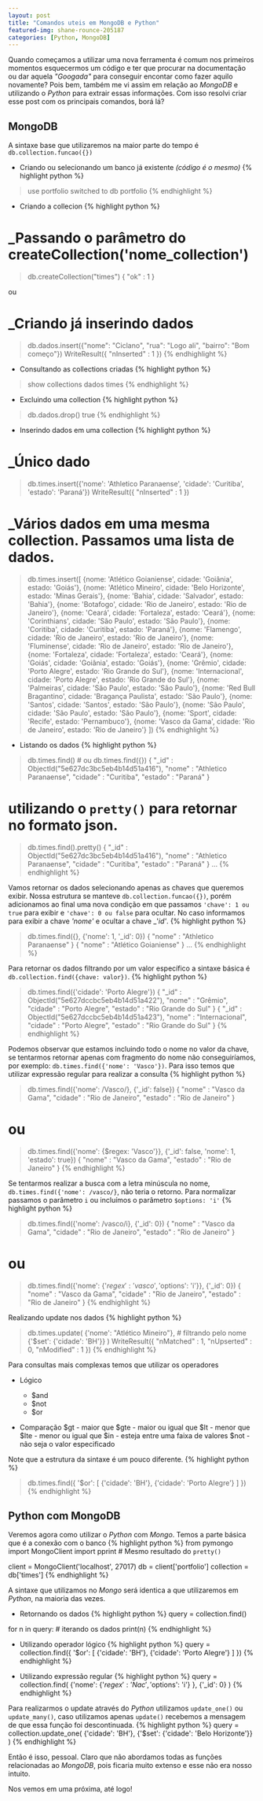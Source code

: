 ```yaml
---
layout: post
title: "Comandos uteis em MongoDB e Python"
featured-img: shane-rounce-205187
categories: [Python, MongoDB]
---
```


Quando começamos a utilizar uma nova ferramenta é comum nos primeiros momentos esquecermos um código e ter que procurar na documentação ou dar aquela _"Googada"_ para conseguir encontar como fazer aquilo novamente? Pois bem, também me vi assim em relação ao _MongoDB_ e utilizando o _Python_ para extrair essas informações. Com isso resolvi criar esse post com os principais comandos, borá lá? 

## MongoDB

A sintaxe base que utilizaremos na maior parte do tempo é `db.collection.funcao({})`

* Criando ou selecionando um banco já existente _(código é o mesmo)_
{% highlight python %}
> use portfolio
switched to db portfolio
{% endhighlight %}

* Criando a collecion
{% highlight python %}
# _Passando o parâmetro do createCollection('nome_collection')
> db.createCollection("times")
{ "ok" : 1 }

ou

# _Criando já inserindo dados
> db.dados.insert({"nome": "Ciclano", "rua": "Logo ali", "bairro": "Bom começo"})
WriteResult({ "nInserted" : 1 })
{% endhighlight %}

* Consultando as collections criadas
{% highlight python %}
> show collections
dados
times
{% endhighlight %}

* Excluindo uma collection
{% highlight python %}
> db.dados.drop()
true
{% endhighlight %}

* Inserindo dados em uma collection
{% highlight python %}
# _Único dado
> db.times.insert({'nome': 'Athletico Paranaense', 'cidade': 'Curitiba', 'estado': 'Paraná'})
WriteResult({ "nInserted" : 1 })

# _Vários dados em uma mesma collection. Passamos uma lista de dados. 
> db.times.insert([
    {nome: 'Atlético Goianiense', cidade: 'Goiânia', estado: 'Goiás'},
    {nome: 'Atlético Mineiro', cidade: 'Belo Horizonte', estado: 'Minas Gerais'},
    {nome: 'Bahia', cidade: 'Salvador', estado: 'Bahia'},
    {nome: 'Botafogo', cidade: 'Rio de Janeiro', estado: 'Rio de Janeiro'},
    {nome: 'Ceará', cidade: 'Fortaleza', estado: 'Ceará'},
    {nome: 'Corinthians', cidade: 'São Paulo', estado: 'São Paulo'},
    {nome: 'Coritiba', cidade: 'Curitiba', estado: 'Paraná'},
    {nome: 'Flamengo', cidade: 'Rio de Janeiro', estado: 'Rio de Janeiro'},
    {nome: 'Fluminense', cidade: 'Rio de Janeiro', estado: 'Rio de Janeiro'},
    {nome: 'Fortaleza', cidade: 'Fortaleza', estado: 'Ceará'},
    {nome: 'Goiás', cidade: 'Goiânia', estado: 'Goiás'},
    {nome: 'Grêmio', cidade: 'Porto Alegre', estado: 'Rio Grande do Sul'},
    {nome: 'Internacional', cidade: 'Porto Alegre', estado: 'Rio Grande do Sul'},
    {nome: 'Palmeiras', cidade: 'São Paulo', estado: 'São Paulo'},
    {nome: 'Red Bull Bragantino', cidade: 'Bragança Paulista', estado: 'São Paulo'},
    {nome: 'Santos', cidade: 'Santos', estado: 'São Paulo'},
    {nome: 'São Paulo', cidade: 'São Paulo', estado: 'São Paulo'},
    {nome: 'Sport', cidade: 'Recife', estado: 'Pernambuco'},
    {nome: 'Vasco da Gama', cidade: 'Rio de Janeiro', estado: 'Rio de Janeiro'}
 ])
{% endhighlight %}
 
 * Listando os dados 
{% highlight python %}
> db.times.find() # ou db.times.find({})
{ "_id" : ObjectId("5e627dc3bc5eb4b14d51a416"), "nome" : "Athletico Paranaense", "cidade" : "Curitiba", "estado" : "Paraná" }

# utilizando o `pretty()` para retornar no formato json.
> db.times.find().pretty()
{
        "_id" : ObjectId("5e627dc3bc5eb4b14d51a416"),
        "nome" : "Athletico Paranaense",
        "cidade" : "Curitiba",
        "estado" : "Paraná"
}
...
{% endhighlight %}

Vamos retornar os dados selecionando apenas as chaves que queremos exibir. Nossa estrutura se manteve `db.collection.funcao({})`, porém adicionamos ao final uma nova condição em que passamos `'chave': 1 ou true` para exibir e `'chave': 0 ou false` para ocultar. No caso informamos para exibir a chave _'nome'_ e ocultar a chave _'_id'_.
{% highlight python %}
> db.times.find({}, {'nome': 1, '_id': 0})
{ "nome" : "Athletico Paranaense" }
{ "nome" : "Atlético Goianiense" }
...
{% endhighlight %}

Para retornar os dados filtrando por um valor específico a sintaxe básica é `db.collection.find({chave: valor})`.
{% highlight python %}
> db.times.find({'cidade': 'Porto Alegre'})
{ "_id" : ObjectId("5e627dccbc5eb4b14d51a422"), "nome" : "Grêmio", "cidade" : "Porto Alegre", "estado" : "Rio Grande do Sul" }
{ "_id" : ObjectId("5e627dccbc5eb4b14d51a423"), "nome" : "Internacional", "cidade" : "Porto Alegre", "estado" : "Rio Grande do Sul" }
{% endhighlight %}

Podemos observar que estamos incluindo todo o nome no valor da chave, se tentarmos retornar apenas com fragmento do nome não conseguiríamos, por exemplo: `db.times.find({'nome': 'Vasco'})`. Para isso temos que utilizar expressão regular para realizar a consulta
{% highlight python %}
> db.times.find({'nome': /Vasco/}, {'_id': false})
{ "nome" : "Vasco da Gama", "cidade" : "Rio de Janeiro", "estado" : "Rio de Janeiro" }

# ou

> db.times.find({'nome': {$regex: 'Vasco'}}, {'_id': false, 'nome': 1, 'estado': true})
{ "nome" : "Vasco da Gama", "estado" : "Rio de Janeiro" }
{% endhighlight %}

Se tentarmos realizar a busca com a letra minúscula no nome, `db.times.find({'nome': /vasco/}`, não teria o retorno. Para normalizar passamos o parâmetro `i` ou incluímos o parâmetro `$options: 'i'`
{% highlight python %}
> db.times.find({'nome': /vasco/i}, {'_id': 0})
{ "nome" : "Vasco da Gama", "cidade" : "Rio de Janeiro", "estado" : "Rio de Janeiro" }

# ou 

> db.times.find({'nome': {'$regex': 'vasco', '$options': 'i'}}, {'_id': 0})
{ "nome" : "Vasco da Gama", "cidade" : "Rio de Janeiro", "estado" : "Rio de Janeiro" }
{% endhighlight %}

Realizando update nos dados
{% highlight python %}
> db.times.update(
    {'nome': "Atlético Mineiro"}, # filtrando pelo nome
    {'$set': {'cidade': 'BH'}}
)
WriteResult({ "nMatched" : 1, "nUpserted" : 0, "nModified" : 1 })
{% endhighlight %}

Para consultas mais complexas temos que utilizar os operadores
* Lógico
    * $and
    * $not
    * $or
        
* Comparação
    $gt - maior que
    $gte - maior ou igual que
    $lt - menor que
    $lte - menor ou igual que
    $in - esteja entre uma faixa de valores
    $not - não seja o valor especificado

Note que a estrutura da sintaxe é um pouco diferente.
{% highlight python %}
> db.times.find({
    '$or': [
        {'cidade': 'BH'},
        {'cidade': 'Porto Alegre'}
    ]
})
{% endhighlight %}

## Python com MongoDB

Veremos agora como utilizar o _Python_ com _Mongo_. Temos a parte básica que é a conexão com o banco
{% highlight python %}
from pymongo import MongoClient
import pprint  # Mesmo resultado do `pretty()`

client = MongoClient('localhost', 27017)
db = client['portfolio']
collection = db['times']
{% endhighlight %}

A sintaxe que utilizamos no _Mongo_ será identica a que utilizaremos em _Python_, na maioria das vezes.

* Retornando os dados
{% highlight python %}
query = collection.find()

for n in query:  # iterando os dados
    print(n)
{% endhighlight %}

* Utilizando operador lógico
{% highlight python %}
query = collection.find({
    '$or': [
        {'cidade': 'BH'},
        {'cidade': 'Porto Alegre'}
    ]
})
{% endhighlight %}

* Utilizando expressão regular
{% highlight python %}
query = collection.find(
    {'nome': 
        {'$regex': 'Nac', '$options': 'i'}
    },
    {'_id': 0}
)
{% endhighlight %}

Para realizarmos o update através do _Python_ utilizamos `update_one()` ou `update_many()`, caso utilizamos apenas `update()` recebemos a mensagem de que essa função foi descontinuada.
{% highlight python %}
query = collection.update_one(
    {'cidade': 'BH'},
    {'$set': {'cidade': 'Belo Horizonte'}}
)
{% endhighlight %}

Então é isso, pessoal. Claro que não abordamos todas as funções relacionadas ao _MongoDB_, pois ficaria muito extenso e esse não era nosso intuito. 

Nos vemos em uma próxima, até logo!
